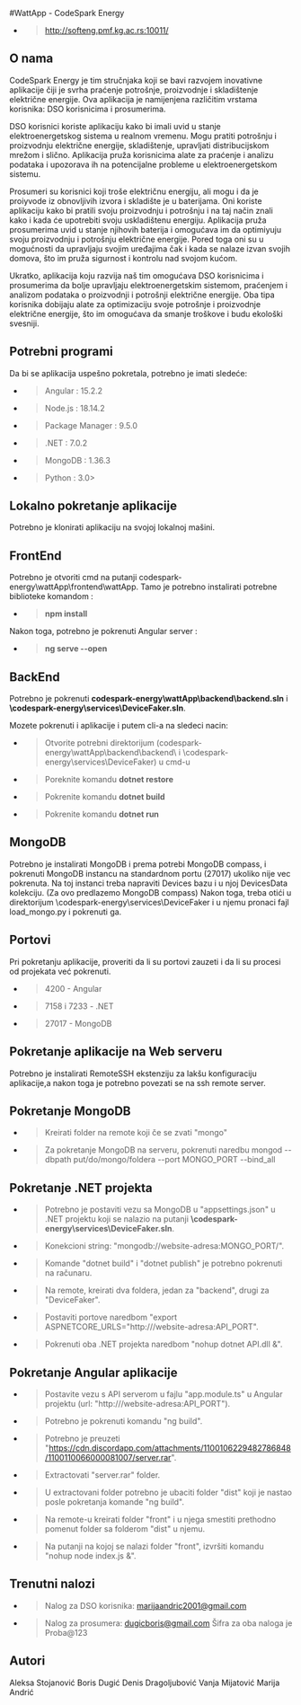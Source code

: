 #WattApp - CodeSpark Energy
- > http://softeng.pmf.kg.ac.rs:10011/

## O nama
CodeSpark Energy je tim stručnjaka koji se bavi razvojem inovativne aplikacije čiji je svrha praćenje potrošnje, proizvodnje i skladištenje električne energije. Ova aplikacija je namijenjena različitim vrstama korisnika: DSO korisnicima i prosumerima.

DSO korisnici koriste aplikaciju kako bi imali uvid u stanje elektroenergetskog sistema u realnom vremenu. Mogu pratiti potrošnju i proizvodnju električne energije, skladištenje, upravljati distribucijskom mrežom i slično. Aplikacija pruža korisnicima alate za praćenje i analizu podataka i upozorava ih na potencijalne probleme u elektroenergetskom sistemu.

Prosumeri su korisnici koji troše električnu energiju, ali mogu i da je proiyvode iz obnovljivih izvora i skladište je u baterijama. Oni koriste aplikaciju kako bi pratili svoju proizvodnju i potrošnju i na taj način znali kako i kada će upotrebiti svoju uskladištenu energiju. Aplikacija pruža prosumerima uvid u stanje njihovih baterija i omogućava im da optimiyuju svoju proizvodnju i potrošnju električne energije. Pored toga oni su u mogućnosti da upravljaju svojim uređajima čak i kada se nalaze izvan svojih domova, što im pruža sigurnost i kontrolu nad svojom kućom.

Ukratko, aplikacija koju razvija naš tim omogućava DSO korisnicima i prosumerima da bolje upravljaju elektroenergetskim sistemom, praćenjem i analizom podataka o proizvodnji i potrošnji električne energije. Oba tipa korisnika dobijaju alate za optimizaciju svoje potrošnje i proizvodnje električne energije, što im omogućava da smanje troškove i budu ekološki svesniji.

## Potrebni programi
Da bi se aplikacija uspešno pokretala, potrebno je imati sledeće:
- > Angular : 15.2.2
- > Node.js : 18.14.2
- > Package Manager : 9.5.0
- > .NET : 7.0.2
- > MongoDB : 1.36.3
- > Python : 3.0>

## Lokalno pokretanje aplikacije
Potrebno je klonirati aplikaciju na svojoj lokalnoj mašini.

## FrontEnd
Potrebno je otvoriti cmd na putanji codespark-energy\wattApp\frontend\wattApp.
Tamo je potrebno instalirati potrebne biblioteke komandom :
- > **npm install**

Nakon toga, potrebno je pokrenuti Angular server :
- > **ng serve --open**

## BackEnd
Potrebno je pokrenuti **codespark-energy\wattApp\backend\backend.sln** i **\codespark-energy\services\DeviceFaker.sln**.

Mozete pokrenuti i aplikacije i putem cli-a na sledeci nacin:
- > Otvorite potrebni direktorijum (codespark-energy\wattApp\backend\backend\ i \codespark-energy\services\DeviceFaker\) u cmd-u
- > Poreknite komandu **dotnet restore**
- > Pokrenite komandu **dotnet build**
- > Pokrenite komandu **dotnet run**

## MongoDB
Potrebno je instalirati MongoDB i prema potrebi MongoDB compass, i pokrenuti MongoDB instancu na standardnom portu (27017) ukoliko nije vec pokrenuta. Na toj instanci treba napraviti Devices bazu i u njoj DevicesData kolekciju. (Za ovo predlazemo MongoDB compass)
Nakon toga, treba otići u direktorijum \codespark-energy\services\DeviceFaker i u njemu pronaci fajl load_mongo.py i pokrenuti ga.

## Portovi
Pri pokretanju aplikacije, proveriti da li su portovi zauzeti i da li su procesi od projekata već pokrenuti.
- > 4200 - Angular
- > 7158 i 7233 -  .NET
- > 27017 - MongoDB


## Pokretanje aplikacije na Web serveru
Potrebno je instalirati RemoteSSH ekstenziju za lakšu konfiguraciju aplikacije,a nakon toga je potrebno povezati se na ssh remote server.

## Pokretanje MongoDB
- > Kreirati folder na remote koji če se zvati "mongo"
- > Za pokretanje MongoDB na serveru, pokrenuti naredbu mongod --dbpath put/do/mongo/foldera --port MONGO_PORT --bind_all

## Pokretanje .NET projekta
- > Potrebno je postaviti vezu sa MongoDB u "appsettings.json" u .NET projektu koji se nalazio na putanji **\codespark-energy\services\DeviceFaker.sln**.
- > Konekcioni string: "mongodb://website-adresa:MONGO_PORT/".
- > Komande "dotnet build" i "dotnet publish" je potrebno pokrenuti na računaru.
- > Na remote, kreirati dva foldera, jedan za "backend", drugi za "DeviceFaker".
- > Postaviti portove naredbom "export ASPNETCORE_URLS="http:///website-adresa:API_PORT".
- > Pokrenuti oba .NET projekta naredbom "nohup dotnet API.dll &".


## Pokretanje Angular aplikacije
- > Postavite vezu s API serverom u fajlu "app.module.ts" u Angular projektu (url: "http:///website-adresa:API_PORT").
- > Potrebno je pokrenuti komandu "ng build".
- > Potrebno je preuzeti "https://cdn.discordapp.com/attachments/1100106229482786848/1100110066000081007/server.rar".
- > Extractovati "server.rar" folder.
- > U extractovani folder potrebno je ubaciti folder "dist" koji je nastao posle pokretanja komande "ng build".
- > Na remote-u kreirati folder "front" i u njega smestiti prethodno pomenut folder sa folderom "dist" u njemu.
- > Na putanji na kojoj se nalazi folder "front", izvršiti komandu "nohup node index.js &".

## Trenutni nalozi
- > Nalog za DSO korisnika: marijaandric2001@gmail.com
- > Nalog za prosumera: dugicboris@gmail.com
Šifra za oba naloga je Proba@123

## Autori
Aleksa Stojanović
Boris Dugić
Denis Dragoljubović
Vanja Mijatović
Marija Andrić